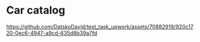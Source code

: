 # Car catalog

https://github.com/DatskoDavid/test_task_upwork/assets/70882919/920c1720-0ec6-4947-a9cd-635d8b39a7fd

